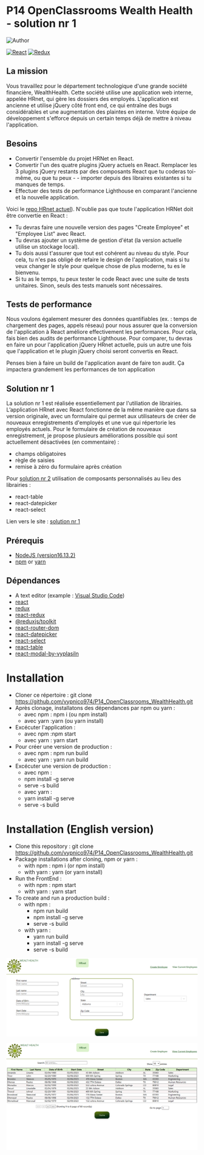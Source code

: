 # P14 OpenClassrooms Wealth Health - solution nr 1

![Author](<https://img.shields.io/badge/Author-Nicolas%20Vyplasil-green>)   


[![React](https://img.shields.io/badge/React-20232A?style=for-the-badge&logo=react&logoColor=61DAFB)](https://dev.to/envoy_/150-badges-for-github-pnk)
[![Redux](https://img.shields.io/badge/Redux-593D88?style=for-the-badge&logo=redux&logoColor=white)](https://dev.to/envoy_/150-badges-for-github-pnk)


## La mission

Vous travaillez pour le département technologique d'une grande société financière, WealthHealth. 
Cette société utilise une application web interne, appelée HRnet, qui gère les dossiers des employés. L'application est ancienne et utilise jQuery côté front end, ce qui entraîne des bugs considérables et une augmentation des plaintes en interne. Votre équipe de développement s'efforce depuis un certain temps déjà de mettre à niveau l'application.


## Besoins

- Convertir l'ensemble du projet HRNet en React. 
- Convertir l'un des quatre plugins jQuery actuels en React. Remplacer les 3 plugins jQuery restants par des composants React que tu coderas toi-même, ou que tu peux - - importer depuis des libraires existantes si tu manques de temps. 
- Effectuer des tests de performance Lighthouse en comparant l'ancienne et la nouvelle application.

Voici le [repo HRnet actuel](https://github.com/OpenClassrooms-Student-Center/P12_Front-end)).
N'oublie pas que toute l'application HRNet doit être convertie en React : 
- Tu devras faire une nouvelle version des pages "Create Employee" et "Employee List" avec React.
- Tu devras ajouter un système de gestion d'état (la version actuelle utilise un stockage local).
- Tu dois aussi t'assurer que tout est cohérent au niveau du style. Pour cela, tu n'es pas obligé de refaire le design de l'application, mais si tu veux changer le  style pour quelque chose de plus moderne, tu es le bienvenu.  
- Si tu as le temps, tu peux tester le code React avec une suite de tests unitaires. Sinon, seuls des tests manuels sont nécessaires. 


## Tests de performance

Nous voulons également mesurer des données quantifiables (ex. : temps de chargement des pages, appels réseau) pour nous assurer que la conversion de l'application à React améliore effectivement les performances. Pour cela, fais bien des audits de performance Lighthouse. Pour comparer, tu devras en faire un pour l'application jQuery HRnet actuelle, puis un autre une fois que l'application et le plugin jQuery choisi seront convertis en React.

Penses bien à faire un build de l'application avant de faire ton audit. Ça impactera grandement les performances de ton application


## Solution nr 1

La solution nr 1 est réalisée essentiellement par l'utiliation de librairies.
L’application HRnet avec React fonctionne de la même manière que dans sa
version originale, avec un formulaire qui permet aux utilisateurs de créer de
nouveaux enregistrements d'employés et une vue qui répertorie les employés
actuels. Pour le formulaire de création de nouveaux enregistrement, je propose
plusieurs améliorations possible qui sont actuellement désactivées (en commentaire) : 
- champs obligatoires
- règle de saisies
- remise à zéro du formulaire après création

Pour [solution nr 2](https://github.com/vypnico974/P14_OpenClassrooms_WealthHealth_V2) 
utilisation de composants personnalisés au lieu des librairies :
 - react-table
 - react-datepicker
 - react-select

 Lien vers le site : [solution nr 1](https://vypnico974.github.io/P14_OpenClassrooms_WealthHealth/)  


## Prérequis

- [NodeJS (version16.13.2)](https://nodejs.org/en/)
- [npm](https://www.npmjs.com/) or [yarn](https://yarnpkg.com/getting-started/install)

## Dépendances

- A text editor (example : [Visual Studio Code](https://code.visualstudio.com/))
- [react](https://reactjs.org/)
- [redux](https://redux.js.org/introduction/installation)
- [react-redux](https://redux.js.org/introduction/installation)
- [@reduxjs/toolkit](https://redux.js.org/introduction/installation)
- [react-router-dom](https://reactrouter.com/web/guides/quick-start)
- [react-datepicker](https://reactdatepicker.com)
- [react-select](www.npmjs.com/package/react-select)
- [react-table](https://react-table-v7.tanstack.com/)
- [react-modal-by-vyplasiln](https://www.npmjs.com/package/react-modal-by-vyplasiln?activeTab=readme)



# Installation 

- Cloner ce répertoire :
    git clone https://github.com/vypnico974/P14_OpenClassrooms_WealthHealth.git
- Après clonage, installatons des dépendances par npm ou yarn :
    - avec npm : npm i (ou npm install)
    - avec yarn :yarn (ou yarn install)
- Excécuter l'application :  
    - avec npm :npm start
    - avec yarn : yarn start
- Pour créer une version de production : 
  - avec npm : npm run build 
  - avec yarn : yarn run build
- Excécuter une version de production :
  - avec npm :
   - npm install -g serve
   - serve -s build
  - avec yarn : 
   - yarn install -g serve
   - serve -s build


# Installation  (English version)

- Clone this repository :
    git clone https://github.com/vypnico974/P14_OpenClassrooms_WealthHealth.git
- Package installations after cloning, npm or yarn :
    - with npm : npm i (or npm install)
    - with yarn : yarn (or yarn install)
- Run the FrontEnd :  
    - with npm : npm start
    - with yarn : yarn start
- To create and run a production build : 
   - with npm : 
     - npm run build
     - npm install -g serve
     - serve -s build
   - with yarn : 
     - yarn run build
     - yarn install -g serve
     - serve -s build



![logo](https://raw.githubusercontent.com/vypnico974/7697016-Front-End/master/images/create_employee.png)

![logo](https://raw.githubusercontent.com/vypnico974/7697016-Front-End/master/images/list_employee.png)